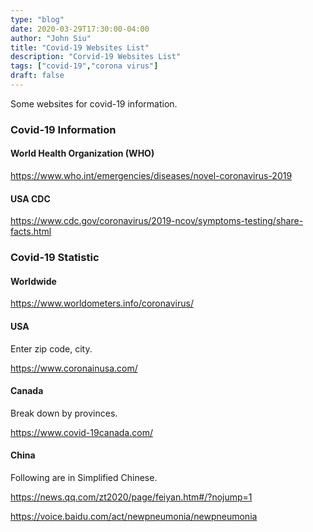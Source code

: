 ```yaml
---
type: "blog"
date: 2020-03-29T17:30:00-04:00
author: "John Siu"
title: "Covid-19 Websites List"
description: "Corvid-19 Websites List"
tags: ["covid-19","corona virus"]
draft: false
---
```


Some websites for covid-19 information.

<!--more-->

### Covid-19 Information

#### World Health Organization (WHO)

https://www.who.int/emergencies/diseases/novel-coronavirus-2019

#### USA CDC

https://www.cdc.gov/coronavirus/2019-ncov/symptoms-testing/share-facts.html

### Covid-19 Statistic

#### Worldwide

https://www.worldometers.info/coronavirus/

#### USA

Enter zip code, city.

https://www.coronainusa.com/

#### Canada

Break down by provinces.

https://www.covid-19canada.com/

#### China

Following are in Simplified Chinese.

https://news.qq.com/zt2020/page/feiyan.htm#/?nojump=1

https://voice.baidu.com/act/newpneumonia/newpneumonia

